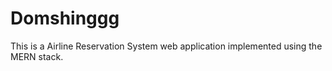 # Domshinggg
This is a Airline Reservation System web application implemented using the MERN stack.

